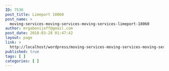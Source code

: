 ```yaml
---
ID: 7536
post_title: Limeport 18060
post_name: >
  moving-services-moving-services-moving-services-limeport-18060
author: mrgabonijeff@gmail.com
post_date: 2018-03-28 01:47:42
layout: page
link: >
  http://localhost/wordpress/moving-services-moving-services-moving-services-limeport-18060/
published: true
tags: [ ]
categories: [ ]
---
```


